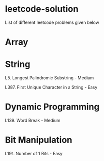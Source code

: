 # leetcode-solution
List of different leetcode problems given below


# Array


# String
L5. Longest Palindromic Substring - Medium 

L387. First Unique Character in a String - Easy

# Dynamic Programming
L139. Word Break - Medium

# Bit Manipulation
L191. Number of 1 Bits - Easy
